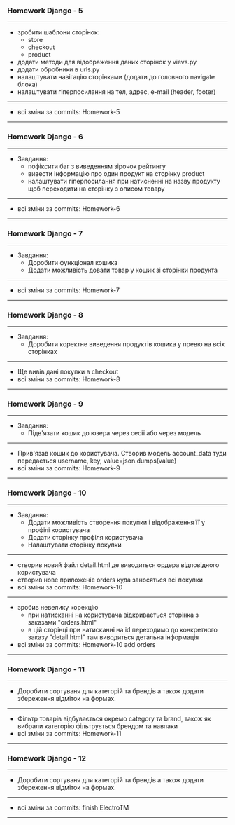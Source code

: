 ### Homework Django - 5

---

- зробити шаблони сторінок:
  - store
  - checkout
  - product
- додати методи для відображення даних сторінок у vievs.py
- додати обробники в urls.py
- налаштувати навігацію сторінками (додати до головного navigate блока)
- налаштувати гіперпосилання на тел, адрес, е-mail (header, footer)

---

- всі зміни за commits: Homework-5

---

### Homework Django - 6

---

- Завдання:
  - пофіксити баг з виведенням зірочок рейтингу
  - вивести інформацію про один продукт на сторінку product
  - налаштувати гіперпосилання при натисненні на назву продукту щоб переходити на сторінку з описом товару

---

- всі зміни за commits: Homework-6

---

### Homework Django - 7

---

- Завдання:
  - Доробити функціонал кошика
  - Додати можливість довати товар у кошик зі сторінки продукта

---

- всі зміни за commits: Homework-7

---

### Homework Django - 8

---

- Завдання:
  - Доробити коректне виведення продуктів кошика у превю на всіх сторінках

---

- Ще вивів дані покупки в checkout
- всі зміни за commits: Homework-8

---

### Homework Django - 9

---

- Завдання:
  - Підв'язати кошик до юзера через сесії або через модель

---

- Прив'язав кошик до користувача. Створив модель account_data туди передається username, key, value=json.dumps(value)
- всі зміни за commits: Homework-9

---

### Homework Django - 10

---

- Завдання:
  - Додати можливість створення покупки і відображення її у профілі користувача
  - Додати сторінку профіля користувача
  - Налаштувати сторінку покупки

---

- створив новий файл detail.html де виводиться ордера відповідного користувача
- створив нове приложеніє orders куда заносяться всі покупки
- всі зміни за commits: Homework-10

---

- зробив невелику корекцію
  - при натисканні на користувача відкривається сторінка з заказами "orders.html"
  - в цій сторінці при натисканні на id переходимо до конкретного заказу "detail.html" там виводиться детальна інформація
- всі зміни за commits: Homework-10 add orders

---

### Homework Django - 11

---

- Доробити сортуваня для категорій та брендів а також додати збереження відміток на формах.

---

- Фільтр товарів відбувається окремо category та brand, також як вибрали категорію фільтрується брендом та навпаки
- всі зміни за commits: Homework-11

---

### Homework Django - 12

---

- Доробити сортуваня для категорій та брендів а також додати збереження відміток на формах.

---

- всі зміни за commits: finish ElectroTM

---
